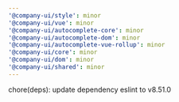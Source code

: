 ```yaml
---
'@company-ui/style': minor
'@company-ui/vue': minor
'@company-ui/autocomplete-core': minor
'@company-ui/autocomplete-dom': minor
'@company-ui/autocomplete-vue-rollup': minor
'@company-ui/core': minor
'@company-ui/dom': minor
'@company-ui/shared': minor
---
```


chore(deps): update dependency eslint to v8.51.0
